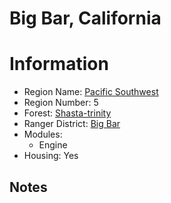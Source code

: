
Big Bar, California
===================
  
# Information  
* Region Name: [Pacific Southwest]()  
* Region Number: 5  
* Forest: [Shasta-trinity](http://www.fs.usda.gov/stnf/)  
* Ranger District: [Big Bar]()  
* Modules:  
  - Engine  
* Housing: Yes  
  
## Notes

